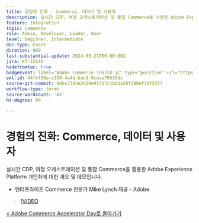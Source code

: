 ```yaml
---
title: 경험의 진화 - Commerce, 데이터 및 사용자
description: 실시간 CDP, 여정 오케스트레이션 및 통합 Commerce을 사용한 Adobe Experience Platform 개인화에 대한 개요입니다.
feature: Integration
topic: Commerce
role: Admin, Developer, Leader, User
level: Beginner, Intermediate
doc-type: Event
duration: 869
last-substantial-update: 2024-05-21T00:00:00Z
jira: KT-15540
hidefromtoc: true
badgeEvent: label="Adobe Commerce 가속기의 날" type="positive" url="https://experienceleague.adobe.com/ko/docs/events/apac-commerce-recordings/2024/overview"
exl-id: 44fbf99a-c359-4a4d-bac8-9ceae70510dc
source-git-commit: 0ebc7343e2d19e91f27c1bbba20f290ef7df5377
workflow-type: tm+mt
source-wordcount: '67'
ht-degree: 0%

---
```


# 경험의 진화: Commerce, 데이터 및 사용자

실시간 CDP, 여정 오케스트레이션 및 통합 Commerce을 활용한 Adobe Experience Platform 개인화에 대한 개요 및 데모입니다.

+ 엔터프라이즈 Commerce 전문가 Mike Lynch 제공 - Adobe

>[!VIDEO](https://video.tv.adobe.com/v/3429266/?learn=on)

[&lt; Adobe Commerce Accelerator Day로 돌아가기](./overview.md)
